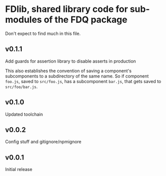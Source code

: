 # FDlib, shared library code for sub-modules of the FDQ package

Don't expect to find much in this file.

## v0.1.1

Add guards for assertion library to disable asserts in production

This also establishes the convention of saving a component's
subcomponents to a subdirectory of the same name. So if component
`foo.js`, saved to `src/foo.js`, has a subcomponent `bar.js`, that gets
saved to `src/foo/bar.js`.

## v0.1.0

Updated toolchain

## v0.0.2

Config stuff and gitignore/npmignore

## v0.0.1

Initial release
